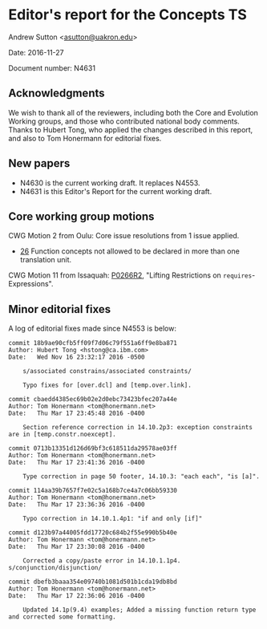 
Editor's report for the Concepts TS
===================================

Andrew Sutton \<asutton@uakron.edu\>

Date: 2016-11-27

Document number: N4631


## Acknowledgments

We wish to thank all of the reviewers, including both the Core and Evolution 
Working groups, and those who contributed national body comments.
Thanks to Hubert Tong, who applied the changes described in this
report, and also to Tom Honermann for editorial fixes.

## New papers

- N4630 is the current working draft. It replaces N4553.
- N4631 is this Editor's Report for the current working draft.


## Core working group motions

CWG Motion 2 from Oulu: Core issue resolutions from 1 issue applied.

- [26](http://cplusplus.github.io/concepts-ts/ts-active.html#26) 
  Function concepts not allowed to be declared in more than one translation unit.

CWG Motion 11 from Issaquah: [P0266R2](http://www.open-std.org/jtc1/sc22/wg21/docs/papers/2016/p0266r2.pdf),
"Lifting Restrictions on `requires`-Expressions".


## Minor editorial fixes

A log of editorial fixes made since N4553 is below:


```
commit 18b9ae90cfb5ff09f7d06c79f551a6ff9e8ba871
Author: Hubert Tong <hstong@ca.ibm.com>
Date:   Wed Nov 16 23:32:17 2016 -0500

    s/associated constrains/associated constraints/
    
    Typo fixes for [over.dcl] and [temp.over.link].

commit cbaedd4385ec69b02e2d0ebc73423bfec207a44e
Author: Tom Honermann <tom@honermann.net>
Date:   Thu Mar 17 23:45:48 2016 -0400

    Section reference correction in 14.10.2p3: exception constraints are in [temp.constr.noexcept].

commit 0713b13351d126d69bf3c618511da29578ae03ff
Author: Tom Honermann <tom@honermann.net>
Date:   Thu Mar 17 23:41:36 2016 -0400

    Type correction in page 50 footer, 14.10.3: "each each", "is [a]".

commit 114aa39b7657f7e02c5a168b7ce4a7c06bb59330
Author: Tom Honermann <tom@honermann.net>
Date:   Thu Mar 17 23:36:36 2016 -0400

    Typo correction in 14.10.1.4p1: "if and only [if]"

commit d123b97a44005fdd17720c684b2f55e990b5b40e
Author: Tom Honermann <tom@honermann.net>
Date:   Thu Mar 17 23:30:08 2016 -0400

    Corrected a copy/paste error in 14.10.1.1p4.  s/conjunction/disjunction/

commit dbefb3baaa354e09740b1081d501b1cda19db8bd
Author: Tom Honermann <tom@honermann.net>
Date:   Thu Mar 17 22:36:06 2016 -0400

    Updated 14.1p(9.4) examples; Added a missing function return type and corrected some formatting.
```
